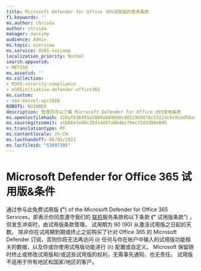 ```yaml
---
title: Microsoft Defender for Office 365试用版的使用条款
f1.keywords: ''
ms.author: chrisda
author: chrisda
manager: dansimp
audience: Admin
ms.topic: overview
ms.service: O365-seccomp
localization_priority: Normal
search.appverid:
- MET150
ms.assetid: ''
ms.collection:
- M365-security-compliance
- m365initiative-defender-office365
ms.custom:
- seo-marvel-apr2020
ROBOTS: NOINDEX
description: 管理员可以了解 Microsoft Defender for Office 365使用条款
ms.openlocfilehash: 128afb36495a5084ab89bb0cd052960878c5522dc6c9cad58a28aac63580986e
ms.sourcegitcommit: a1b66e1e80c25d14d67a9b46c79ec7245d88e045
ms.translationtype: MT
ms.contentlocale: zh-CN
ms.lasthandoff: 08/05/2021
ms.locfileid: "53897395"
---
```

# <a name="microsoft-defender-for-office-365-trial-terms--conditions"></a>Microsoft Defender for Office 365 试用版&条件

通过参与此免费试用版 **("**) of the Microsoft Defender for Office 365 Services，即表示你同意遵守我们的 [联机](https://www.microsoftvolumelicensing.com/DocumentSearch.aspx?Mode=3&DocumentTypeId=46)服务条款和以下条款 **("** 试用版条款") ，但发生冲突时，由试用版条款管理。 试用期为 90 (90) 从激活试用版之日起的天数。 除非你在试用期到期或终止之前购买了针对 Office 365 的 Microsoft Defender 订阅，否则你将无法再访问 (i) 任何与你在帐户中输入的试用版功能相关的数据，以及你或你使用试用版功能进行 (ii) 配置或自定义。 Microsoft 保留随时终止或修改试用版和/或这些试用版的权利，无需事先通知，也无责任。 试用版不适用于所有地区和国家/地区的客户。

